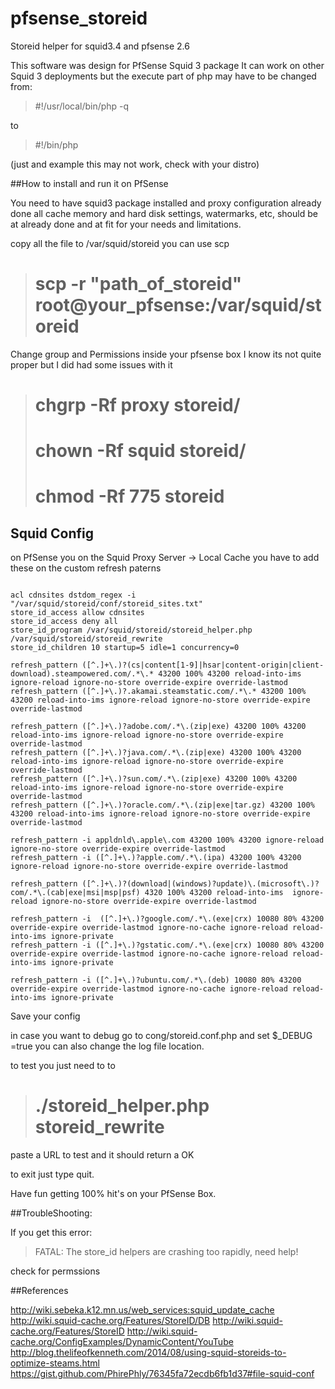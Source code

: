 # pfsense_storeid
Storeid helper for squid3.4 and pfsense 2.6

This software was design for PfSense Squid 3 package
It can work on other Squid 3 deployments but the execute part of php
may have to be changed from:
>#!/usr/local/bin/php -q

to

>#!/bin/php

(just and example this may not work, check with your distro)


##How to install and run it on PfSense

You need to have squid3 package installed and proxy configuration already done
all cache memory and hard disk settings, watermarks, etc, should be at already done
and at fit for your needs and limitations.

copy all the file to /var/squid/storeid
you can use scp

> # scp -r "path_of_storeid" root@your_pfsense:/var/squid/storeid

Change group and Permissions inside your pfsense box
I know its not quite proper but I did had some issues with it

> # chgrp -Rf proxy storeid/
> # chown -Rf squid storeid/
> # chmod -Rf 775 storeid


## Squid Config
on PfSense you on the Squid Proxy Server -> Local Cache
you have to add these on the custom refresh paterns

```

acl cdnsites dstdom_regex -i "/var/squid/storeid/conf/storeid_sites.txt"
store_id_access allow cdnsites
store_id_access deny all
store_id_program /var/squid/storeid/storeid_helper.php /var/squid/storeid/storeid_rewrite
store_id_children 10 startup=5 idle=1 concurrency=0

refresh_pattern ([^.]+\.)?(cs|content[1-9]|hsar|content-origin|client-download).steampowered.com/.*\.* 43200 100% 43200 reload-into-ims ignore-reload ignore-no-store override-expire override-lastmod
refresh_pattern ([^.]+\.)?.akamai.steamstatic.com/.*\.* 43200 100% 43200 reload-into-ims ignore-reload ignore-no-store override-expire override-lastmod

refresh_pattern ([^.]+\.)?adobe.com/.*\.(zip|exe) 43200 100% 43200 reload-into-ims ignore-reload ignore-no-store override-expire override-lastmod
refresh_pattern ([^.]+\.)?java.com/.*\.(zip|exe) 43200 100% 43200 reload-into-ims ignore-reload ignore-no-store override-expire override-lastmod
refresh_pattern ([^.]+\.)?sun.com/.*\.(zip|exe) 43200 100% 43200 reload-into-ims ignore-reload ignore-no-store override-expire override-lastmod
refresh_pattern ([^.]+\.)?oracle.com/.*\.(zip|exe|tar.gz) 43200 100% 43200 reload-into-ims ignore-reload ignore-no-store override-expire override-lastmod

refresh_pattern -i appldnld\.apple\.com 43200 100% 43200 ignore-reload ignore-no-store override-expire override-lastmod
refresh_pattern -i ([^.]+\.)?apple.com/.*\.(ipa) 43200 100% 43200 ignore-reload ignore-no-store override-expire override-lastmod
 
refresh_pattern ([^.]+\.)?(download|(windows)?update)\.(microsoft\.)?com/.*\.(cab|exe|msi|msp|psf) 4320 100% 43200 reload-into-ims  ignore-reload ignore-no-store override-expire override-lastmod
 
refresh_pattern -i  ([^.]+\.)?google.com/.*\.(exe|crx) 10080 80% 43200 override-expire override-lastmod ignore-no-cache ignore-reload reload-into-ims ignore-private
refresh_pattern -i ([^.]+\.)?gstatic.com/.*\.(exe|crx) 10080 80% 43200 override-expire override-lastmod ignore-no-cache ignore-reload reload-into-ims ignore-private
 
refresh_pattern -i ([^.]+\.)?ubuntu.com/.*\.(deb) 10080 80% 43200 override-expire override-lastmod ignore-no-cache ignore-reload reload-into-ims ignore-private

```


Save your config

in case you want to debug go to cong/storeid.conf.php and set $_DEBUG =true
you can also change the log file location.

to test you just need to to
> # ./storeid_helper.php storeid_rewrite

paste a URL to test and it should return a OK

to exit just type quit.


Have fun getting 100% hit's on your PfSense Box.

##TroubleShooting:

If you get this error:
> FATAL: The store_id helpers are crashing too rapidly, need help!

check for permssions





##References

http://wiki.sebeka.k12.mn.us/web_services:squid_update_cache
http://wiki.squid-cache.org/Features/StoreID/DB
http://wiki.squid-cache.org/Features/StoreID
http://wiki.squid-cache.org/ConfigExamples/DynamicContent/YouTube
http://blog.thelifeofkenneth.com/2014/08/using-squid-storeids-to-optimize-steams.html
https://gist.github.com/PhirePhly/76345fa72ecdb6fb1d37#file-squid-conf
